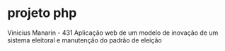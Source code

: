 # projeto php
Vinicius Manarin - 431
Aplicação web de um modelo de inovação de um sistema eleitoral e manutenção do padrão de eleição
